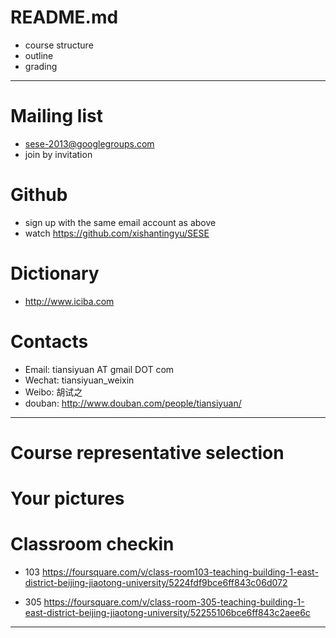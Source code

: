 # README.md

*	course structure
*	outline
*	grading

----

# Mailing list

*	sese-2013@googlegroups.com
*	join by invitation

# Github

*	sign up with the same email account as above
*	watch <https://github.com/xishantingyu/SESE>

# Dictionary

*	<http://www.iciba.com>


# Contacts

*	Email: tiansiyuan AT gmail DOT com
*	Wechat: tiansiyuan_weixin
*	Weibo: 胡试之
*	douban: <http://www.douban.com/people/tiansiyuan/>

----

# Course representative selection

# Your pictures

# Classroom checkin

*	103 <https://foursquare.com/v/class-room103-teaching-building-1-east-district-beijing-jiaotong-university/5224fdf9bce6ff843c06d072>

*	305 <https://foursquare.com/v/class-room-305-teaching-building-1-east-district-beijing-jiaotong-university/52255106bce6ff843c2aee6c>

----
